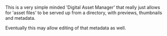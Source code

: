This is a very simple minded 'Digital Asset Manager' that really just allows for 'asset files' to be served up from a directory, with previews, thumbnails and metadata.

Eventually this may allow editing of that metadata as well.
